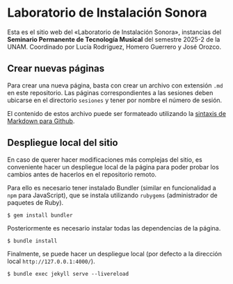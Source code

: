 # Laboratorio de Instalación Sonora

Esta es el sitio web del «Laboratorio de Instalación Sonora», instancias del **Seminario Permanente de Tecnología Musical** del semestre 2025-2 de la UNAM. Coordinado por Lucía Rodríguez, Homero Guerrero y José Orozco.

## Crear nuevas páginas

Para crear una nueva página, basta con crear un archivo con extensión `.md` en este repositorio. Las páginas correspondientes a las sesiones deben ubicarse en el directorio `sesiones` y tener por nombre el número de sesión.

El contenido de estos archivo puede ser formateado utilizando la [sintaxis de Markdown para Github](https://docs.github.com/en/get-started/writing-on-github/getting-started-with-writing-and-formatting-on-github/basic-writing-and-formatting-syntax).

## Despliegue local del sitio

En caso de querer hacer modificaciones más complejas del sitio, es conveniente hacer un despliegue local de la página para poder probar los cambios antes de hacerlos en el repositorio remoto.

Para ello es necesario tener instalado Bundler (similar en funcionalidad a `npm` para JavaScript), que se instala utilizando `rubygems` (administrador de paquetes de Ruby).

``` shell
$ gem install bundler
```

Posteriormente es necesario instalar todas las dependencias de la página.

``` shell
$ bundle install
```

Finalmente, se puede hacer un despliegue local (por defecto a la dirección local `http://127.0.0.1:4000/`).

``` shell
$ bundle exec jekyll serve --livereload
```

